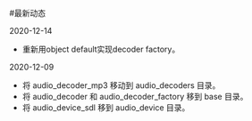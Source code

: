 #最新动态

2020-12-14
  * 重新用object default实现decoder factory。

2020-12-09
 * 将 audio\_decoder\_mp3 移动到 audio\_decoders 目录。
 * 将 audio\_decoder 和 audio\_decoder\_factory 移到 base 目录。
 * 将 audio\_device\_sdl 移到 audio\_device 目录。
